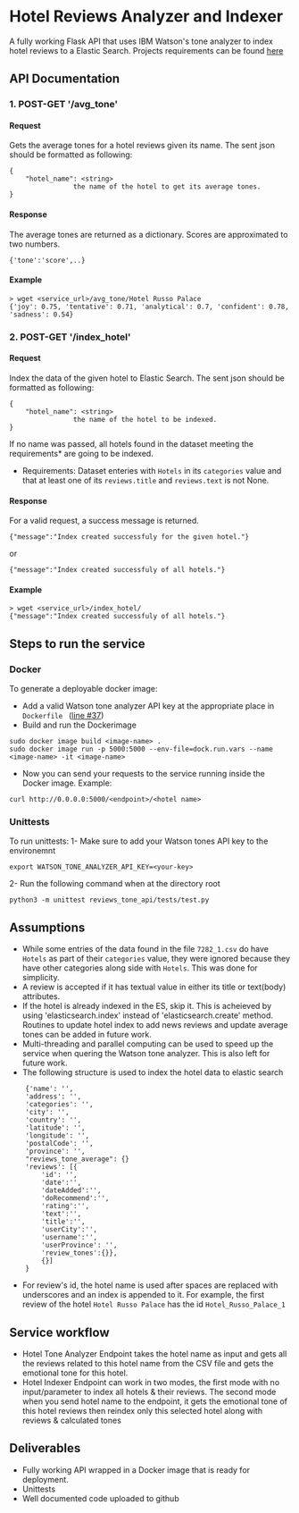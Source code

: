 # Hotel Reviews Analyzer and Indexer
A fully working Flask API that uses IBM Watson's tone analyzer to index hotel reviews to a Elastic Search. Projects requirements can be found [here](https://docs.google.com/document/d/19Gd62uxdqTs5L25B-n0qY-PQ71E25c8s_1JbUWlydQ8/edit?usp=sharing)

## API Documentation
### 1. POST-GET '/avg_tone'
#### Request
Gets the average tones for a hotel reviews given its name. The sent json should be formatted as following:
```
{
    "hotel_name": <string>
                the name of the hotel to get its average tones.
}
```
#### Response
The average tones are returned as a dictionary. Scores are approximated to two numbers.
```
{'tone':'score',..}
```
#### Example
```
> wget <service_url>/avg_tone/Hotel Russo Palace
{'joy': 0.75, 'tentative': 0.71, 'analytical': 0.7, 'confident': 0.78, 'sadness': 0.54}
```

### 2. POST-GET '/index_hotel'
#### Request
Index the data of the given hotel to Elastic Search. The sent json should be formatted as following:
```
{
    "hotel_name": <string>
                the name of the hotel to be indexed.
}
```
If no name was passed, all hotels found in the dataset meeting the requirements* are going to be indexed.

* Requirements: Dataset enteries with `Hotels` in its `categories` value and that at least one of its `reviews.title` and `reviews.text` is not None.

#### Response
For a valid request, a success message is returned.
```
{"message":"Index created successfuly for the given hotel."}
```
or
```
{"message":"Index created successfuly of all hotels."}
```
#### Example
```
> wget <service_url>/index_hotel/
{"message":"Index created successfuly of all hotels."}
```

## Steps to run the service
### Docker
To generate a deployable docker image:
- Add a valid Watson tone analyzer API key at the appropriate place in ```Dockerfile ``` ([line #37](https://github.com/abdelrhmanghreeb/reviews_tone_api/blob/master/Dockerfile#L37))
- Build and run the Dockerimage
```
sudo docker image build <image-name> .
sudo docker image run -p 5000:5000 --env-file=dock.run.vars --name <image-name> -it <image-name>
```
- Now you can send your requests to the service running inside the Docker image. 
Example:
```
curl http://0.0.0.0:5000/<endpoint>/<hotel name>
```
### Unittests
To run unittests:
1- Make sure to add your Watson tones API key to the environemnt 
```
export WATSON_TONE_ANALYZER_API_KEY=<your-key>
```
2- Run the following command when at the directory root
```
python3 -m unittest reviews_tone_api/tests/test.py
```
## Assumptions
- While some entries of the data found in the file `7282_1.csv` do have `Hotels` as part of their `categories` value, they were ignored because they have other categories along side with `Hotels`. This was done for simplicity.
- A review is accepted if it has textual value in either its title or text(body) attributes.
- If the hotel is already indexed in the ES, skip it. This is acheieved by using 'elasticsearch.index' instead of 'elasticsearch.create' method. Routines to update hotel index to add news reviews and update average tones can be added in future work.
- Multi-threading and parallel computing can be used to speed up the service when quering the Watson tone analyzer. This is also left for future work.
- The following structure is used to index the hotel data to elastic search
```
	{'name': '', 
	'address': '', 
	'categories': '', 
	'city': '', 
	'country': '', 
	'latitude': '', 
	'longitude': '',
	'postalCode': '', 
	'province': '',
	"reviews_tone_average": {}
	'reviews': [{
		'id': '',
		'date':'', 
		'dateAdded':'', 
		'doRecommend':'', 
		'rating':'', 
		'text':'', 
		'title':'', 
		'userCity':'', 
		'username':'', 
		'userProvince': '',
		'review_tones':{}}, 
		{}]
	}
```
* For review's id, the hotel name is used after spaces are replaced with underscores and an index is appended to it. For example, the first review of the hotel `Hotel Russo Palace` has the id `Hotel_Russo_Palace_1`

## Service workflow
- Hotel Tone Analyzer Endpoint takes the hotel name as input and gets all the reviews related to this hotel name from the CSV file and gets the emotional tone for this hotel.
- Hotel Indexer Endpoint can work in two modes, the first mode with no input/parameter to index all hotels & their reviews. The second mode when you send hotel name to the endpoint, it gets the emotional tone of this hotel reviews then reindex only this selected hotel along with reviews & calculated tones

## Deliverables
- Fully working API wrapped in a Docker image that is ready for deployment.
- Unittests
- Well documented code uploaded to github
